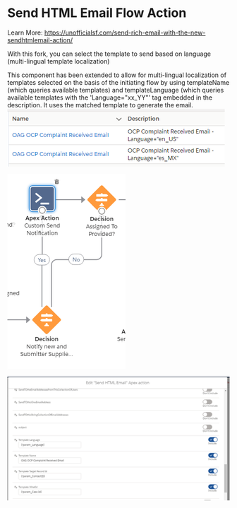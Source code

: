 # Send HTML Email Flow Action

Learn More: https://unofficialsf.com/send-rich-email-with-the-new-sendhtmlemail-action/

With this fork, you can select the template to send based on language (multi-lingual template localization)

This component has been extended to allow for multi-lingual localization of templates selected on the basis of the initiating flow by using templateName (which queries available templates) and templateLanguage (which queries available templates with the 'Language="xx_YY"' tag embedded in the description.  It uses the matched template to generate the email.
![Localized Templates](Documentation/ExampleLocalizedTemplates.PNG)

![Flow](Documentation/Flow.PNG)

![Action Configuration](Documentation/ComponentConfiguration.PNG)
